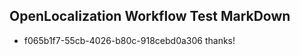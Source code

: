 ## OpenLocalization Workflow Test MarkDown
* f065b1f7-55cb-4026-b80c-918cebd0a306 thanks!

<!--HONumber=Aug16_HO1-->


